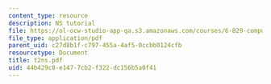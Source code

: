 ```yaml
---
content_type: resource
description: NS tutorial
file: https://ol-ocw-studio-app-qa.s3.amazonaws.com/courses/6-829-computer-networks-fall-2002/44b429c8e1477cb2f322dc156b5a0f41_t2ns.pdf
file_type: application/pdf
parent_uid: c27d8b1f-c797-455a-4af5-0ccbb0124cfb
resourcetype: Document
title: t2ns.pdf
uid: 44b429c8-e147-7cb2-f322-dc156b5a0f41
---
```

